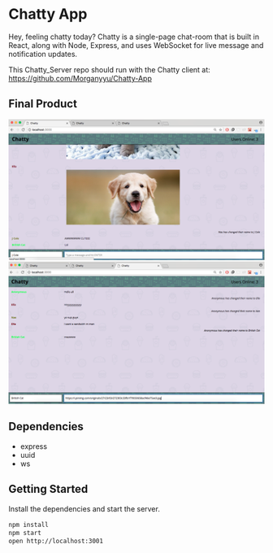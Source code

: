 # Chatty App

Hey, feeling chatty today? Chatty is a single-page chat-room that is built in React, along with Node, Express, and uses WebSocket for live message and notification updates.

This Chatty_Server repo should run with the Chatty client at: https://github.com/Morganyyu/Chatty-App

## Final Product

!["Screenshot of Chatty Messages"](https://github.com/Morganyyu/Chatty-App/blob/master/docs/Images%20from%20URLs.png?raw=true)
!["Screenshot of Chatty Messages"](https://github.com/Morganyyu/Chatty-App/blob/master/docs/Messages%20and%20Notifications.png?raw=true)

## Dependencies

* express
* uuid
* ws


## Getting Started

Install the dependencies and start the server.

```
npm install
npm start
open http://localhost:3001
```